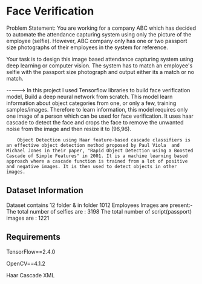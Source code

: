 # Face Verification

Problem Statement:
You are working for a company ABC which has decided to automate the attendance capturing system using only the picture of the employee (selfie). However, ABC company only has one or two passport size photographs of their employees in the system for reference.

Your task is to design this image based attendance capturing system using deep learning or computer vision. The system has to match an employee's selfie with the passport size photograph and output either its a match or no match.



----->  In this project I used Tensorflow libraries to build face verification model, Build a deep neural network from scratch.
        This model learn information about object categories from one, or only a few, training samples/images. Therefore to learn information, this model requires only one image of a person which can be used for face verification.
        It uses haar cascade to detect the face and crops the face to remove the unwanted noise from the image and then resize it to (96,96).
        
        Object Detection using Haar feature-based cascade classifiers is an effective object detection method proposed by Paul Viola  and Michael Jones in their paper, "Rapid Object Detection using a Boosted Cascade of Simple Features" in 2001. It is a machine learning based approach where a cascade function is trained from a lot of positive and negative images. It is then used to detect objects in other images.
        
     
     
  ## Dataset Information
  
  Dataset contains 12 folder & in folder 1012 Employees Images are present:- 
                                The total number of selfies are :  3198
                                The total number of script(passport) images are :  1221 
        
## Requirements

TensorFlow==2.4.0

OpenCV==4.1.2

Haar Cascade XML
